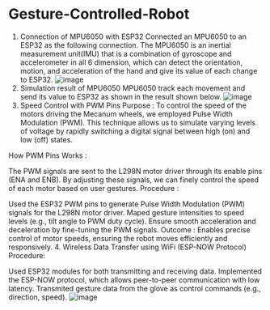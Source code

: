 # Gesture-Controlled-Robot
1. Connection of MPU6050 with ESP32
Connected an MPU6050 to an ESP32 as the following connection. The MPU6050 is an inertial measurement unit(IMU) that is a combination of gyroscope and accelerometer in all 6 dimension, which can detect the orientation, motion, and acceleration of the hand and give its value of each change to ESP32.
![image](https://github.com/user-attachments/assets/c782366c-1dca-45c8-a4c4-58504fc17494)
2. Simulation result of MPU6050
MPU6050 track each movement and send its value to ESP32 as shown in the result shown below.
![image](https://github.com/user-attachments/assets/9ec33a82-6c3b-4f12-b9a4-49ca29ba2543)
3. Speed Control with PWM Pins
Purpose : To control the speed of the motors driving the Mecanum wheels, we employed Pulse Width Modulation (PWM). This technique allows us to simulate varying levels of voltage by rapidly switching a digital signal between high (on) and low (off) states.

How PWM Pins Works :

The PWM signals are sent to the L298N motor driver through its enable pins (ENA and ENB). By adjusting these signals, we can finely control the speed of each motor based on user gestures.
Procedure :

Used the ESP32 PWM pins to generate Pulse Width Modulation (PWM) signals for the L298N motor driver.
Maped gesture intensities to speed levels (e.g., tilt angle to PWM duty cycle).
Ensure smooth acceleration and deceleration by fine-tuning the PWM signals.
Outcome : Enables precise control of motor speeds, ensuring the robot moves efficiently and responsively.
4. Wireless Data Transfer using WiFi (ESP-NOW Protocol)
Procedure:

Used ESP32 modules for both transmitting and receiving data.
Implemented the ESP-NOW protocol, which allows peer-to-peer communication with low latency.
Transmited gesture data from the glove as control commands (e.g., direction, speed).
![image](https://github.com/user-attachments/assets/d4848a37-aed7-4389-816f-71583d73b92f)

